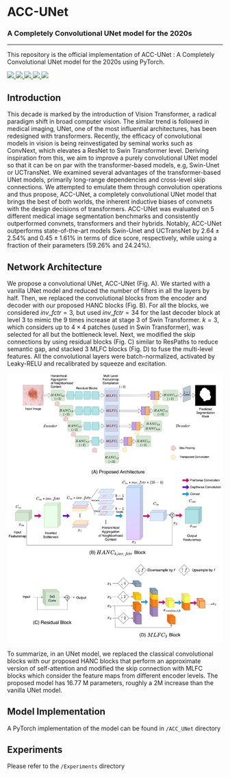 # ACC-UNet
### A Completely Convolutional UNet model for the 2020s

<hr>

This repository is the official implementation of
ACC-UNet : A Completely Convolutional UNet model for the 2020s using PyTorch.

<a href="https://github.com/marktext/marktext/releases/latest">
   <img src="https://img.shields.io/badge/ACC_UNet-v1.0.0-green">
   <img src="https://img.shields.io/badge/platform-Linux%20%7C%20Mac%20-green">
   <img src="https://img.shields.io/badge/Language-python3-green">
   <img src="https://img.shields.io/badge/dependencies-tested-green">
   <img src="https://img.shields.io/badge/licence-GNU-green">
</a>  




## Introduction

This decade is marked by the introduction of Vision Transformer, a radical paradigm shift in broad computer vision. The similar trend is followed in medical imaging, UNet, one of the most influential architectures, has been redesigned with transformers. Recently, the efficacy of convolutional models in vision is being reinvestigated by seminal works such as ConvNext, which elevates a ResNet to Swin Transformer level. Deriving inspiration from this, we aim to improve a purely convolutional UNet model so that it can be on par with the transformer-based models, e.g, Swin-Unet or UCTransNet. We examined several advantages of the transformer-based UNet models, primarily long-range dependencies and cross-level skip connections. We attempted to emulate them through convolution operations and thus propose, ACC-UNet, a completely convolutional UNet model that brings the best of both worlds, the inherent inductive biases of convnets with the design decisions of transformers. ACC-UNet was evaluated on 5 different medical image segmentation benchmarks and  consistently outperformed convnets, transformers and their hybrids. Notably, ACC-UNet outperforms state-of-the-art models Swin-Unet and UCTransNet by  $2.64 \pm 2.54\%$ and $0.45 \pm 1.61\%$ in terms of dice score, respectively, while using a fraction of their parameters ($59.26\%$ and $24.24\%$).


## Network Architecture

We propose a convolutional UNet, ACC-UNet (Fig. A). We started with a vanilla UNet model and reduced the number of filters in all the layers by half. Then, we replaced the convolutional blocks from the encoder and decoder with our proposed HANC blocks (Fig. B). For all the blocks, we considered $inv\_fctr = 3$, but used $inv\_fctr = 34$ for the last decoder block at level 3 to mimic the $9$ times increase at stage 3 of Swin Transformer. $k=3$, which considers up to $4\times4$ patches (used in Swin Transformer), was selected for all but the bottleneck level. Next, we modified the skip connections by using residual blocks (Fig. C) similar to ResPaths to reduce semantic gap, and stacked 3 MLFC blocks (Fig. D) to fuse the multi-level features. All the convolutional layers were batch-normalized, activated by Leaky-RELU and recalibrated by squeeze and excitation. 


![network_architecture](imgs/ACC-UNet.png)


To summarize, in an UNet model, we replaced the classical convolutional blocks with our proposed HANC blocks that perform an approximate version of self-attention and modified the skip connection with MLFC blocks which consider the feature maps from different encoder levels.
The proposed model has $16.77$ M parameters, roughly a $2$M increase than the vanilla UNet model.  


## Model Implementation

A PyTorch implementation of the model can be found in `/ACC_UNet` directory


## Experiments

Please refer to the `/Experiments` directory
